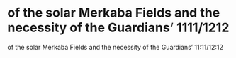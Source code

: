 # of the solar Merkaba Fields and the necessity of the Guardians’ 1111/1212

of the solar Merkaba Fields and the necessity of the Guardians’ 11:11/12:12